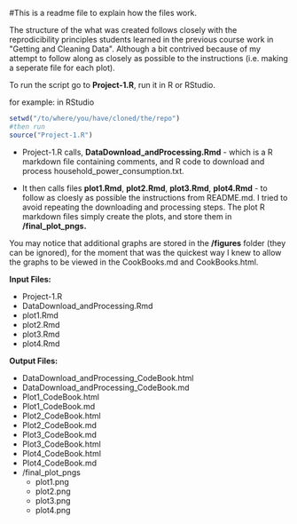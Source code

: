#This is a readme file to explain how the files work. 

The structure of the what was created follows closely with the reprodicibility principles 
students learned in the previous course work in "Getting and Cleaning Data". Although a bit
contrived because of my attempt to follow along as closely as possible to the instructions
(i.e. making a seperate file for each plot). 

To run the script go to **Project-1.R**, run it in R or RStudio. 

for example:
in RStudio

```r
setwd("/to/where/you/have/cloned/the/repo")
#then run
source("Project-1.R")
```

+ Project-1.R calls, **DataDownload_andProcessing.Rmd** - which is a R markdown file containing comments, 
and R code to download and process household_power_consumption.txt. 

+ It then calls files **plot1.Rmd**, **plot2.Rmd**, **plot3.Rmd**, **plot4.Rmd** - to follow as cloesly as possible the
instructions from README.md. I tried to avoid repeating the downloading and processing
steps. The plot R markdown files simply create the plots, and store them in **/final_plot_pngs.**

You may notice that additional graphs are stored in the **/figures** folder (they can be ignored), 
for the moment that was the quickest way I knew to allow the graphs to be viewed in the CookBooks.md 
and CookBooks.html.

**Input Files:**
* Project-1.R
* DataDownload_andProcessing.Rmd
* plot1.Rmd
* plot2.Rmd
* plot3.Rmd
* plot4.Rmd

**Output Files:**
* DataDownload_andProcessing_CodeBook.html
* DataDownload_andProcessing_CodeBook.md
* Plot1_CodeBook.html
* Plot1_CodeBook.md
* Plot2_CodeBook.html
* Plot2_CodeBook.md
* Plot3_CodeBook.md
* Plot3_CodeBook.html
* Plot4_CodeBook.html
* Plot4_CodeBook.md
* /final_plot_pngs
    * plot1.png
    * plot2.png
    * plot3.png
    * plot4.png


